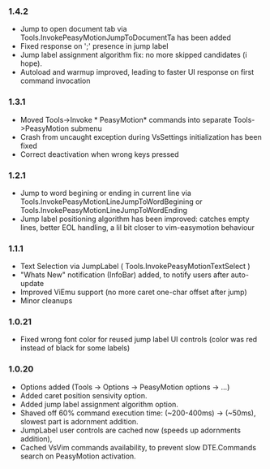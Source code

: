 ### 1.4.2
- Jump to open document tab via Tools.InvokePeasyMotionJumpToDocumentTa has been added
- Fixed response on ';' presence in jump label
- Jump label assignment algorithm fix: no more skipped candidates (i hope).
- Autoload and warmup improved, leading to faster UI response on first command invocation

### 1.3.1
- Moved Tools->Invoke * PeasyMotion*  commands into separate Tools->PeasyMotion submenu
- Crash from uncaught exception during VsSettings initialization has been fixed
- Correct deactivation when wrong keys pressed

### 1.2.1
- Jump to word begining or ending in current line via Tools.InvokePeasyMotionLineJumpToWordBegining or Tools.InvokePeasyMotionLineJumpToWordEnding
- Jump label positioning algorithm has been improved: catches empty lines, better EOL handling, a lil bit closer to vim-easymotion behaviour

### 1.1.1
- Text Selection via JumpLabel ( Tools.InvokePeasyMotionTextSelect )
- "Whats New" notification (InfoBar) added, to notify users after auto-update
- Improved ViEmu support (no more caret one-char offset after jump)
- Minor cleanups

### 1.0.21
- Fixed wrong font color for reused jump label UI controls (color was red instead of black for some labels)

### 1.0.20
- Options added (Tools -> Options -> PeasyMotion options -> ...)
- Added caret position sensivity option.
- Added jump label assignment algorithm option.
- Shaved off 60% command execution time: (~200-400ms) -> (~50ms), slowest part is adornment addition.
- JumpLabel user controls are cached now (speeds up adornments addition),
- Cached VsVim commands availability, to prevent slow DTE.Commands search on PeasyMotion activation.